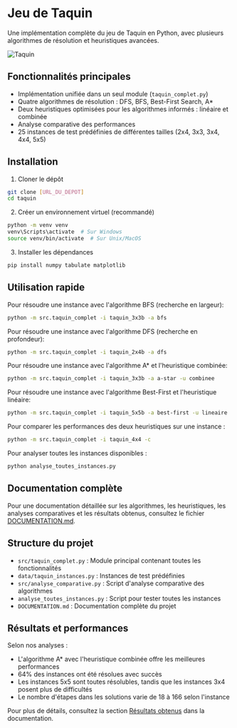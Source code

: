 # Jeu de Taquin

Une implémentation complète du jeu de Taquin en Python, avec plusieurs algorithmes de résolution et heuristiques avancées.

![Taquin](https://upload.wikimedia.org/wikipedia/commons/thumb/9/91/15-puzzle.svg/220px-15-puzzle.svg.png)

## Fonctionnalités principales

- Implémentation unifiée dans un seul module (`taquin_complet.py`)
- Quatre algorithmes de résolution : DFS, BFS, Best-First Search, A*
- Deux heuristiques optimisées pour les algorithmes informés : linéaire et combinée
- Analyse comparative des performances
- 25 instances de test prédéfinies de différentes tailles (2x4, 3x3, 3x4, 4x4, 5x5)

## Installation

1. Cloner le dépôt
```bash
git clone [URL_DU_DEPOT]
cd taquin
```

2. Créer un environnement virtuel (recommandé)
```bash
python -m venv venv
venv\Scripts\activate  # Sur Windows
source venv/bin/activate  # Sur Unix/MacOS
```

3. Installer les dépendances
```bash
pip install numpy tabulate matplotlib
```

## Utilisation rapide

Pour résoudre une instance avec l'algorithme BFS (recherche en largeur):
```bash
python -m src.taquin_complet -i taquin_3x3b -a bfs
```

Pour résoudre une instance avec l'algorithme DFS (recherche en profondeur):
```bash
python -m src.taquin_complet -i taquin_2x4b -a dfs
```

Pour résoudre une instance avec l'algorithme A* et l'heuristique combinée:
```bash
python -m src.taquin_complet -i taquin_3x3b -a a-star -u combinee
```

Pour résoudre une instance avec l'algorithme Best-First et l'heuristique linéaire:
```bash
python -m src.taquin_complet -i taquin_5x5b -a best-first -u lineaire
```

Pour comparer les performances des deux heuristiques sur une instance :
```bash
python -m src.taquin_complet -i taquin_4x4 -c
```

Pour analyser toutes les instances disponibles :
```bash
python analyse_toutes_instances.py
```

## Documentation complète

Pour une documentation détaillée sur les algorithmes, les heuristiques, les analyses comparatives et les résultats obtenus, consultez le fichier [DOCUMENTATION.md](DOCUMENTATION.md).

## Structure du projet

- `src/taquin_complet.py` : Module principal contenant toutes les fonctionnalités
- `data/taquin_instances.py` : Instances de test prédéfinies
- `src/analyse_comparative.py` : Script d'analyse comparative des algorithmes
- `analyse_toutes_instances.py` : Script pour tester toutes les instances
- `DOCUMENTATION.md` : Documentation complète du projet

## Résultats et performances

Selon nos analyses :
- L'algorithme A* avec l'heuristique combinée offre les meilleures performances
- 64% des instances ont été résolues avec succès
- Les instances 5x5 sont toutes résolubles, tandis que les instances 3x4 posent plus de difficultés
- Le nombre d'étapes dans les solutions varie de 18 à 166 selon l'instance

Pour plus de détails, consultez la section [Résultats obtenus](DOCUMENTATION.md#résultats-obtenus) dans la documentation. 
